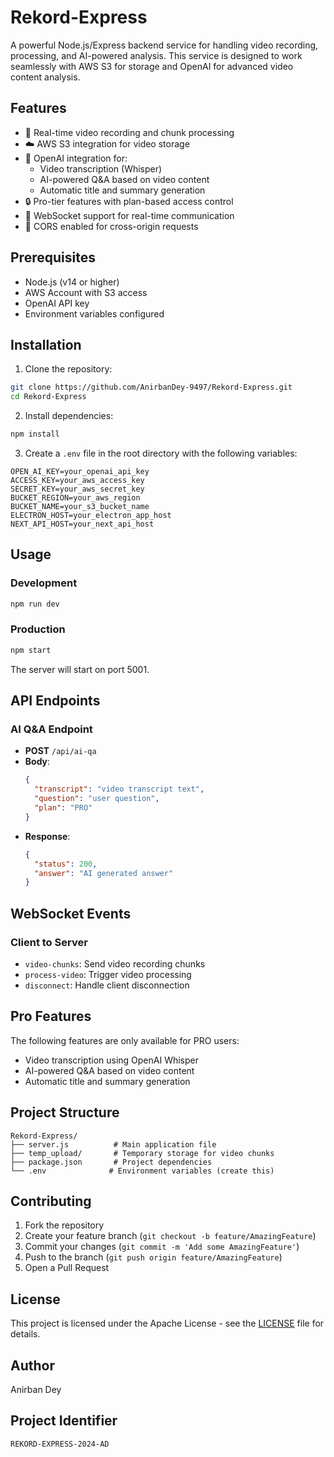 # Rekord-Express

A powerful Node.js/Express backend service for handling video recording, processing, and AI-powered analysis. This service is designed to work seamlessly with AWS S3 for storage and OpenAI for advanced video content analysis.

## Features

- 🎥 Real-time video recording and chunk processing
- ☁️ AWS S3 integration for video storage
- 🤖 OpenAI integration for:
  - Video transcription (Whisper)
  - AI-powered Q&A based on video content
  - Automatic title and summary generation
- 🔒 Pro-tier features with plan-based access control
- 🔄 WebSocket support for real-time communication
- 🎯 CORS enabled for cross-origin requests

## Prerequisites

- Node.js (v14 or higher)
- AWS Account with S3 access
- OpenAI API key
- Environment variables configured

## Installation

1. Clone the repository:
```bash
git clone https://github.com/AnirbanDey-9497/Rekord-Express.git
cd Rekord-Express
```

2. Install dependencies:
```bash
npm install
```

3. Create a `.env` file in the root directory with the following variables:
```env
OPEN_AI_KEY=your_openai_api_key
ACCESS_KEY=your_aws_access_key
SECRET_KEY=your_aws_secret_key
BUCKET_REGION=your_aws_region
BUCKET_NAME=your_s3_bucket_name
ELECTRON_HOST=your_electron_app_host
NEXT_API_HOST=your_next_api_host
```

## Usage

### Development
```bash
npm run dev
```

### Production
```bash
npm start
```

The server will start on port 5001.

## API Endpoints

### AI Q&A Endpoint
- **POST** `/api/ai-qa`
- **Body**:
  ```json
  {
    "transcript": "video transcript text",
    "question": "user question",
    "plan": "PRO"
  }
  ```
- **Response**:
  ```json
  {
    "status": 200,
    "answer": "AI generated answer"
  }
  ```

## WebSocket Events

### Client to Server
- `video-chunks`: Send video recording chunks
- `process-video`: Trigger video processing
- `disconnect`: Handle client disconnection

## Pro Features

The following features are only available for PRO users:
- Video transcription using OpenAI Whisper
- AI-powered Q&A based on video content
- Automatic title and summary generation

## Project Structure

```
Rekord-Express/
├── server.js          # Main application file
├── temp_upload/       # Temporary storage for video chunks
├── package.json       # Project dependencies
└── .env              # Environment variables (create this)
```

## Contributing

1. Fork the repository
2. Create your feature branch (`git checkout -b feature/AmazingFeature`)
3. Commit your changes (`git commit -m 'Add some AmazingFeature'`)
4. Push to the branch (`git push origin feature/AmazingFeature`)
5. Open a Pull Request

## License

This project is licensed under the Apache License - see the [LICENSE](LICENSE) file for details.

## Author

Anirban Dey

## Project Identifier

`REKORD-EXPRESS-2024-AD`
